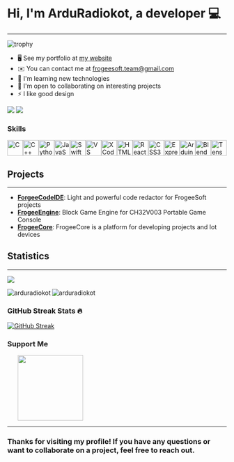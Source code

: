 
# Hi, I'm ArduRadiokot, a  developer :computer: 
---
![trophy](https://github-profile-trophy.vercel.app/?username=arduradiokot)

* 🖥️  See my portfolio at [my website](https://x200l.github.io/SITeducation/index.html)
* ✉️  You can contact me at [frogeesoft.team@gmail.com](mailto:frogeesoft.team@gmail.com)
* 🧠  I'm learning new technologies
* 🤝  I'm open to collaborating on interesting projects
* ⚡  I like good design

<p><a href="https://www.github.com/ArduRadioKot" target="_blank" rel="noreferrer"><img src="https://img.shields.io/github/followers/ArduRadioKot?logo=github&style=for-the-badge&color=0891b2&labelColor=1c1917" /></a>
<img src="https://komarev.com/ghpvc/?username=arduradiokot&label=Profile%20views&color=0e75b6&style=flat"></p>



### Skills  

<p align="left"> <a href="https://docs.microsoft.com/en-us/cpp/?view=msvc-170" target="_blank" rel="noreferrer"><img src="https://raw.githubusercontent.com/danielcranney/readme-generator/main/public/icons/skills/c-colored.svg" width="36" height="36" alt="C" /></a><a href="https://docs.microsoft.com/en-us/cpp/?view=msvc-170" target="_blank" rel="noreferrer"><img src="https://raw.githubusercontent.com/danielcranney/readme-generator/main/public/icons/skills/cplusplus-colored.svg" width="36" height="36" alt="C++" /></a><a href="https://www.python.org/" target="_blank" rel="noreferrer"><img src="https://raw.githubusercontent.com/danielcranney/readme-generator/main/public/icons/skills/python-colored.svg" width="36" height="36" alt="Python" /></a><a href="https://developer.mozilla.org/en-US/docs/Web/JavaScript" target="_blank" rel="noreferrer"><img src="https://raw.githubusercontent.com/danielcranney/readme-generator/main/public/icons/skills/javascript-colored.svg" width="36" height="36" alt="JavaScript" /></a><a href="https://developer.apple.com/swift/" target="_blank" rel="noreferrer"><img src="https://raw.githubusercontent.com/danielcranney/readme-generator/main/public/icons/skills/swift-colored.svg" width="36" height="36" alt="Swift" /></a><a href="https://code.visualstudio.com/" target="_blank" rel="noreferrer"><img src="https://raw.githubusercontent.com/danielcranney/readme-generator/main/public/icons/skills/visualstudiocode.svg" width="36" height="36" alt="VS Code" /></a><a href="https://www.xcode.com" target="_blank" rel="noreferrer"><img src="https://raw.githubusercontent.com/danielcranney/readme-generator/main/public/icons/skills/xcode.svg" width="36" height="36" alt="XCode" /></a><a href="https://developer.mozilla.org/en-US/docs/Glossary/HTML5" target="_blank" rel="noreferrer"><img src="https://raw.githubusercontent.com/danielcranney/readme-generator/main/public/icons/skills/html5-colored.svg" width="36" height="36" alt="HTML5" /></a><a href="https://reactjs.org/" target="_blank" rel="noreferrer"><img src="https://raw.githubusercontent.com/danielcranney/readme-generator/main/public/icons/skills/react-colored.svg" width="36" height="36" alt="React" /></a><a href="https://www.w3.org/TR/CSS/#css" target="_blank" rel="noreferrer"><img src="https://raw.githubusercontent.com/danielcranney/readme-generator/main/public/icons/skills/css3-colored.svg" width="36" height="36" alt="CSS3" /></a><a href="https://expressjs.com/" target="_blank" rel="noreferrer"><img src="https://raw.githubusercontent.com/danielcranney/readme-generator/main/public/icons/skills/express-colored.svg" width="36" height="36" alt="Express" /></a><a href="https://store.arduino.cc/?gclid=Cj0KCQjw2eilBhCCARIsAG0Pf8uueBifykWcsSS4LPESeGQfxGVKJYnzV7bz471XfknQJy_1VINVWM8aAkLtEALw_wcB" target="_blank" rel="noreferrer"><img src="https://raw.githubusercontent.com/danielcranney/readme-generator/main/public/icons/skills/arduino-colored.svg" width="36" height="36" alt="Arduino" /></a><a href="https://www.blender.org/" target="_blank" rel="noreferrer"><img src="https://raw.githubusercontent.com/danielcranney/readme-generator/main/public/icons/skills/blender-colored.svg" width="36" height="36" alt="Blender" /></a><a href="https://www.tensorflow.org/" target="_blank" rel="noreferrer"><img src="https://raw.githubusercontent.com/danielcranney/readme-generator/main/public/icons/skills/tensorflow-colored.svg" width="36" height="36" alt="TensorFlow" /></a> </p>

## Projects
------------

* [**ForgeeCodeIDE**](https://github.com/ArduRadioKot/ForgeeCodeIDE): Light and powerful code redactor for FrogeeSoft projects
* [**FrogeeEngine**](https://github.com/ArduRadioKot/ForgeeEngine): Block Game Engine for CH32V003 Portable Game Console
* [**FrogeeCore**](https://github.com/ArduRadioKot/FrogeeCore): FrogeeCore is a platform for developing projects and Iot devices

## Statistics
--------------
![](https://github-profile-summary-cards.vercel.app/api/cards/profile-details?username=arduradiokot&theme=dark)

<img align="center" src="https://github-readme-stats.vercel.app/api?username=arduradiokot&show_icons=true&theme=dark&locale=en&cache_seconds=1800&include_all_commits=true" alt="arduradiokot" />
<img align="left" src="https://github-readme-stats.vercel.app/api/top-langs?username=arduradiokot&show_icons=true&theme=dark&locale=en&layout=compact&cache_seconds=1800" alt="arduradiokot"/>
</br>
<h3>GitHub Streak Stats 🔥</h3>

<a href="https://git.io/streak-stats"><img src="https://streak-stats.demolab.com?user=arduradiokot&theme=dark" alt="GitHub Streak" /></a>

### Support Me

<ul style="list-style-type: none; margin: 0;">

<li style="display: inline-block; margin-right: 0.25rem;"><a href="https://www.ko-fi.com/froggyteam"><img src="https://storage.ko-fi.com/cdn/kofi2.png?v=3" width="150"/></a></li>

</ul>

---
### Thanks for visiting my profile! If you have any questions or want to collaborate on a project, feel free to reach out.
